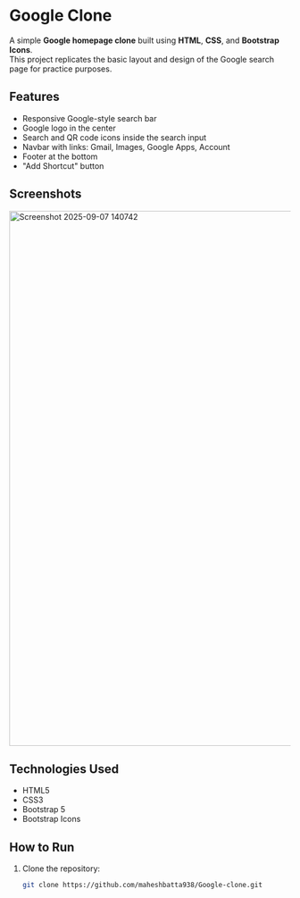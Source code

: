 # Google Clone

A simple **Google homepage clone** built using **HTML**, **CSS**, and **Bootstrap Icons**.  
This project replicates the basic layout and design of the Google search page for practice purposes.


## Features

- Responsive Google-style search bar
- Google logo in the center
- Search and QR code icons inside the search input
- Navbar with links: Gmail, Images, Google Apps, Account
- Footer at the bottom
- "Add Shortcut" button



## Screenshots

 <img width="1826" height="958" alt="Screenshot 2025-09-07 140742" src="https://github.com/user-attachments/assets/e42dcebd-42db-4097-b6ac-e8605b506bf3" />


## Technologies Used

- HTML5
- CSS3
- Bootstrap 5
- Bootstrap Icons



## How to Run

1. Clone the repository:
   ```bash
   git clone https://github.com/maheshbatta938/Google-clone.git
